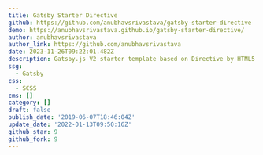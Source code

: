 ```yaml
---
title: Gatsby Starter Directive
github: https://github.com/anubhavsrivastava/gatsby-starter-directive
demo: https://anubhavsrivastava.github.io/gatsby-starter-directive/
author: anubhavsrivastava
author_link: https://github.com/anubhavsrivastava
date: 2023-11-26T09:22:01.482Z
description: Gatsby.js V2 starter template based on Directive by HTML5 UP
ssg:
  - Gatsby
css:
  - SCSS
cms: []
category: []
draft: false
publish_date: '2019-06-07T18:46:04Z'
update_date: '2022-01-13T09:50:16Z'
github_star: 9
github_fork: 9
---
```

